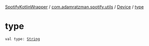 [SpotifyKotlinWrapper](../../index.md) / [com.adamratzman.spotify.utils](../index.md) / [Device](index.md) / [type](./type.md)

# type

`val type: `[`String`](https://kotlinlang.org/api/latest/jvm/stdlib/kotlin/-string/index.html)